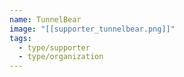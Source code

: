 ```yaml
---
name: TunnelBear
image: "[[supporter_tunnelbear.png]]"
tags:
  - type/supporter
  - type/organization
---
```

